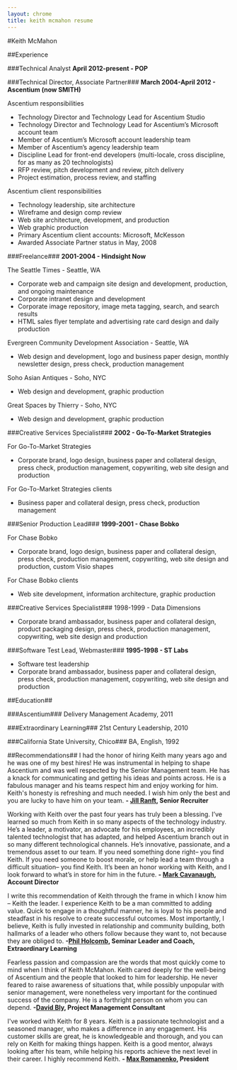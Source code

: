 ```yaml
---
layout: chrome
title: keith mcmahon resume
---
```

#Keith McMahon

##Experience

###Technical Analyst
**April 2012-present - POP**

###Technical Director, Associate Partner###
**March 2004-April 2012 - Ascentium (now SMITH)**

Ascentium responsibilities

* Technology Director and Technology Lead for Ascentium Studio
* Technology Director and Technology Lead for Ascentium’s Microsoft account team
* Member of Ascentium’s Microsoft account leadership team
* Member of Ascentium’s agency leadership team
* Discipline Lead for front-end developers (multi-locale, cross discipline, for as many as 20 technologists)
* RFP review, pitch development and review, pitch delivery
* Project estimation, process review, and staffing

Ascentium client responsibilities

* Technology leadership, site architecture
* Wireframe and design comp review
* Web site architecture, development, and production
* Web graphic production
* Primary Ascentium client accounts: Microsoft, McKesson
* Awarded Associate Partner status in May, 2008

###Freelance###
**2001-2004 - Hindsight Now**

The Seattle Times - Seattle, WA

* Corporate web and campaign site design and development, production, and ongoing maintenance
* Corporate intranet design and development
* Corporate image repository, image meta tagging, search, and search results
* HTML sales flyer template and advertising rate card design and daily production

Evergreen Community Development Association - Seattle, WA

* Web design and development, logo and business paper design, monthly newsletter design, press check, production management

Soho Asian Antiques - Soho, NYC

* Web design and development, graphic production

Great Spaces by Thierry - Soho, NYC

* Web design and development, graphic production

###Creative Services Specialist###
**2002 - Go-To-Market Strategies**

For Go-To-Market Strategies

* Corporate brand, logo design, business paper and collateral design, press check, production management, copywriting, web site design and production 

For Go-To-Market Strategies clients

* Business paper and collateral design, press check, production management

###Senior Production Lead###
**1999-2001 - Chase Bobko**

For Chase Bobko

* Corporate brand, logo design, business paper and collateral design, press check, production management, copywriting, web site design and production, custom Visio shapes

For Chase Bobko clients

* Web site development, information architecture, graphic production

###Creative Services Specialist###
1998-1999 - Data Dimensions

* Corporate brand ambassador, business paper and collateral design, product packaging design, press check, production management, copywriting, web site design and production

###Software Test Lead, Webmaster###
**1995-1998 - ST Labs**

* Software test leadership
* Corporate brand ambassador, business paper and collateral design, press check, production management, copywriting, web site design and production

##Education##

###Ascentium###
Delivery Management Academy, 2011

###Extraordinary Learning###
21st Century Leadership, 2010

###California State University, Chico###
BA, English, 1992

##Recommendations##
I had the honor of hiring Keith many years ago and he was one of my best hires! He was instrumental in helping to shape Ascentium and was well respected by the Senior Management team. He has a knack for communicating and getting his ideas and points across. He is a fabulous manager and his teams respect him and enjoy working for him. Keith's honesty is refreshing and much needed. I wish him only the best and you are lucky to have him on your team.
**- [Jill Ranft](https://www.linkedin.com/profile/view?id=2249448&authToken=-lGI "Jill Ranft"), Senior Recruiter**

Working with Keith over the past four years has truly been a blessing. I’ve learned so much from Keith in so many aspects of the technology industry. He’s a leader, a motivator, an advocate for his employees, an incredibly talented technologist that has adapted, and helped Ascentium branch out in so many different technological channels. He’s innovative, passionate, and a tremendous asset to our team. If you need something done right– you find Keith. If you need someone to boost morale, or help lead a team through a difficult situation– you find Keith. It’s been an honor working with Keith, and I look forward to what’s in store for him in the future.
**- [Mark Cavanaugh](https://www.linkedin.com/profile/view?id=16047207&authToken=gw3Q "Mark Cavanaugh"), Account Director**

I write this recommendation of Keith through the frame in which I know him – Keith the leader. I experience Keith to be a man committed to adding value. Quick to engage in a thoughtful manner, he is loyal to his people and steadfast in his resolve to create successful outcomes. Most importantly, I believe, Keith is fully invested in relationship and community building, both hallmarks of a leader who others follow because they want to, not because they are obliged to. **-[Phil Holcomb](https://www.linkedin.com/profile/view?id=6085918&authToken=utb9 "Phil Holcomb"), Seminar Leader and Coach, Extraordinary Learning**

Fearless passion and compassion are the words that most quickly come to mind when I think of Keith McMahon. Keith cared deeply for the well-being of Ascentium and the people that looked to him for leadership. He never feared to raise awareness of situations that, while possibly unpopular with senior management, were nonetheless very important for the continued success of the company. He is a forthright person on whom you can depend. **-[David Bly](https://www.linkedin.com/profile/view?id=2804394&authToken=75b9 "David Bly"), Project Management Consultant**

I've worked with Keith for 8 years. Keith is a passionate technologist and a seasoned manager, who makes a difference in any engagement. His customer skills are great, he is knowledgeable and thorough, and you can rely on Keith for making things happen. Keith is a good mentor, always looking after his team, while helping his reports achieve the next level in their career. I highly recommend Keith. **- [Max Romanenko](https://www.linkedin.com/profile/view?id=9868213&authToken=xx4R "Max Romanenko"), President**

